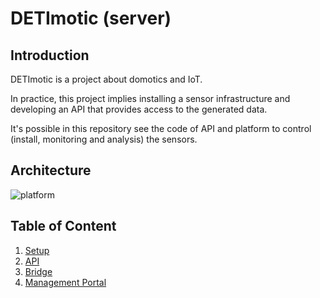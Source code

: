 # DETImotic (server) 

## Introduction

DETImotic is a project about domotics and IoT.

In practice, this project implies installing a sensor infrastructure and developing an API that provides access to the generated data.

It's possible in this repository see the code of API and platform to control (install, monitoring and analysis) the sensors.

## Architecture

![platform]({filename}img/detimotic00.png)

## Table of Content

1. [Setup](setup/README.md)
2. [API](api/REAME.md)
3. [Bridge](bridge/README.md)
4. [Management Portal](portal/README.md)
